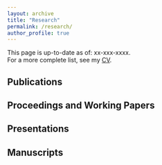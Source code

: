 ```yaml
---
layout: archive
title: "Research"
permalink: /research/
author_profile: true
---
```


This page is up-to-date as of: xx-xxx-xxxx. <br>
For a more complete list, see my [CV](https://terrancegatchalian.github.io/cv/).

## Publications

## Proceedings and Working Papers

## Presentations

## Manuscripts


